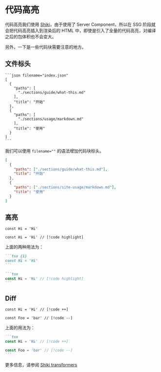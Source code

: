 # 代码高亮

代码高亮我们使用 [Shiki](https://github.com/shikijs/shiki)，由于使用了 Server Component，所以在 SSG 阶段就会把代码高亮插入到渲染后的 HTML 中，即使是引入了全量的代码高亮，对编译之后的包体积也不会变大。

另外，一下是一些代码块需要注意的地方。

## 文件标头

````
```json filename="index.json"
[
  {
    "paths": [
      "./sections/guide/what-this.md"
    ],
    "title": "开始"
  },
  {
    "paths": [
      "./sections/usage/markdown.md"
    ],
    "title": "使用"
  }
]
```
````

我们可以使用 `filename=""` 的语法增加代码块标头。

```json filename="index.json"
[
  {
    "paths": ["./sections/guide/what-this.md"],
    "title": "开始"
  },
  {
    "paths": ["./sections/site-usage/markdown.md"],
    "title": "使用"
  }
]
```

## 高亮

```tsx {1}
const Hi = 'Hi'
```

```tsx
const Hi = 'Hi' // [!code highlight]
```

上面的两种用法为：

````md
```tsx {1}
const Hi = 'Hi'
```

```tsx
const Hi = 'Hi' // [!code highlight]
```
````

## Diff

```tsx
const Hi = 'Hi' // [!code ++]

const Foo = 'bar' // [!code --]
```

上面的用法为：

````md
```tsx
const Hi = 'Hi' // [!code ++]

const Foo = 'bar' // [!code --]
```
````

更多信息，请参阅 [Shiki transformers](https://shiki.style/packages/transformers)
